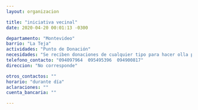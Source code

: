 ```yaml
---
layout: organizacion

title: "iniciativa vecinal"
date: 2020-04-20 00:01:13 -0300

departamento: "Montevideo"
barrio: "La Teja"
actividades: "Punto de Donación"
necesidades: "Se reciben donaciones de cualquier tipo para hacer olla popular"
telefono_contacto: "094097964  095495396  094900817"
direccion: "No corresponde"

otros_contactos: ""
horario: "durante día"
aclaraciones: ""
cuenta_bancaria: ""

---
```

